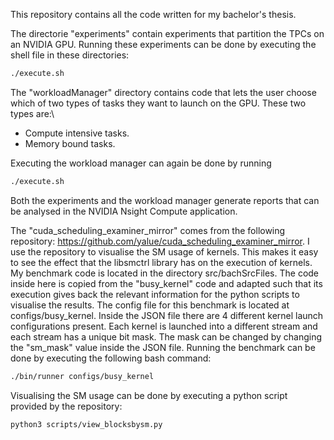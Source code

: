 This repository contains all the code written for my bachelor's thesis.

The directorie "experiments" contain experiments that partition the TPCs on an NVIDIA GPU. 
Running these experiments can be done by executing the shell file in these directories:
```bash
./execute.sh
```
The "workloadManager" directory contains code that lets the user choose which of two types of tasks
they want to launch on the GPU. These two types are:\

- Compute intensive tasks.
- Memory bound tasks. 

Executing the workload manager can again be done by running 
```bash
./execute.sh
```
Both the experiments and the workload manager generate reports that can be analysed in the NVIDIA Nsight Compute application.



The "cuda_scheduling_examiner_mirror" comes from the following repository: https://github.com/yalue/cuda_scheduling_examiner_mirror.
I use the repository to visualise the SM usage of kernels. This makes it easy to see the effect that the libsmctrl library 
has on the execution of kernels. My benchmark code is located in the directory src/bachSrcFiles. The code inside here 
is copied from the "busy_kernel" code and adapted such that its execution gives back the relevant information for the python scripts 
to visualise the results. The config file for this benchmark is located at configs/busy_kernel.
Inside the JSON file there are 4 different kernel launch configurations present. Each kernel is launched into a different stream
and each stream has a unique bit mask. The mask can be changed by changing the "sm_mask" value inside the JSON file. 
Running the benchmark can be done by executing the following bash command: 
```bash
./bin/runner configs/busy_kernel 
```

Visualising the SM usage can be done by executing a python script provided by the repository:
```bash
python3 scripts/view_blocksbysm.py 
```

